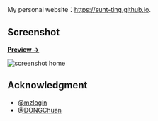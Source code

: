 My personal website：<https://sunt-ting.github.io>.

## Screenshot

**[Preview &rarr;](https://sunt-ting.github.io)**

![screenshot home](https://sunt-ting.github.io/images/home/home.png)


## Acknowledgment
- [@mzlogin](https://github.com/mzlogin/mzlogin.github.io)
- [@DONGChuan](https://dongchuan.github.io)
